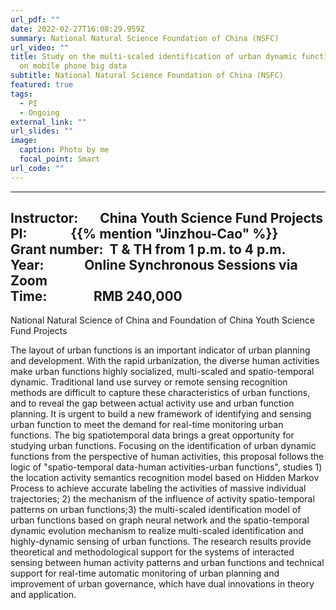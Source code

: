 ```yaml
---
url_pdf: ""
date: 2022-02-27T16:08:29.959Z
summary: National Natural Science Foundation of China (NSFC)
url_video: ""
title: Study on the multi-scaled identification of urban dynamic functions based
  on mobile phone big data
subtitle: National Natural Science Foundation of China (NSFC)
featured: true
tags:
  - PI
  - Ongoing
external_link: ""
url_slides: ""
image:
  caption: Photo by me
  focal_point: Smart
url_code: ""
---
```


-----
**Instructor**:       China Youth Science Fund Projects                 <br>
**PI**:              {{% mention "Jinzhou-Cao" %}}                 <br>
**Grant number**:  T & TH from 1 p.m. to 4 p.m.             <br>
**Year**:             Online Synchronous Sessions via Zoom  <br>
**Time**:               RMB 240,000                        
-----

National Natural Science of China and Foundation of China Youth Science Fund Projects

The layout of urban functions is an important indicator of urban planning and development. With the rapid urbanization, the diverse human activities make urban functions highly socialized, multi-scaled and spatio-temporal dynamic. Traditional land use survey or remote sensing recognition methods are difficult to capture these characteristics of urban functions, and to reveal the gap between actual activity use and urban function planning. It is urgent to build a new framework of identifying and sensing urban function to meet the demand for real-time monitoring urban functions. The big spatiotemporal data brings a great opportunity for studying urban functions. Focusing on the identification of urban dynamic functions from the perspective of human activities, this proposal follows the logic of "spatio-temporal data-human activities-urban functions", studies 1) the location activity semantics recognition model based on Hidden Markov Process to achieve accurate labeling the activities of massive individual trajectories; 2) the mechanism of the influence of activity spatio-temporal patterns on urban functions;3) the multi-scaled identification model of urban functions based on graph neural network and the spatio-temporal dynamic evolution mechanism to realize multi-scaled identification and highly-dynamic sensing of urban functions. The research results provide theoretical and methodological support for the systems of interacted sensing between human activity patterns and urban functions and technical support for real-time automatic monitoring of urban planning and improvement of urban governance, which have dual innovations in theory and application.
